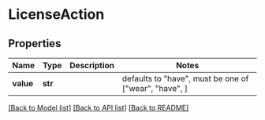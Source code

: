 # LicenseAction


## Properties
Name | Type | Description | Notes
------------ | ------------- | ------------- | -------------
**value** | **str** |  | defaults to "have",  must be one of ["wear", "have", ]

[[Back to Model list]](../README.md#documentation-for-models) [[Back to API list]](../README.md#documentation-for-api-endpoints) [[Back to README]](../README.md)


